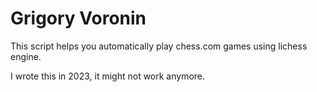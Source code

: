 # Grigory Voronin

This script helps you automatically play chess.com games using lichess engine.

I wrote this in 2023, it might not work anymore.

